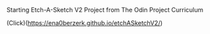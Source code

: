 Starting Etch-A-Sketch V2 Project from The Odin Project 
Curriculum

(Click)(https://ena0berzerk.github.io/etchASketchV2/)
